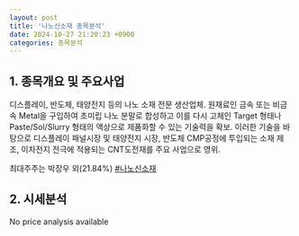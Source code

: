 ```yaml
---
layout: post
title: '나노신소재 종목분석'
date: 2024-10-27 21:20:23 +0900
categories: 종목분석
---
```


## 1. 종목개요 및 주요사업

디스플레이, 반도체, 태양전지 등의 나노 소재 전문 생산업체. 원재료인 금속 또는 비금속 Metal을 구입하여 초미립 나노 분말로 합성하고 이를 다시 고체인 Target 형태나 Paste/Sol/Slurry 형태의 액상으로 제품화할 수 있는 기술력을 확보. 이러한 기술을 바탕으로 디스플레이 패널시장 및 태양전지 시장, 반도체 CMP공정에 투입되는 소재 제조, 이차전지 전극에 적용되는 CNT도전재를 주요 사업으로 영위.

최대주주는 박장우 외(21.84%)
[#나노신소재](#)

## 2. 시세분석

No price analysis available
